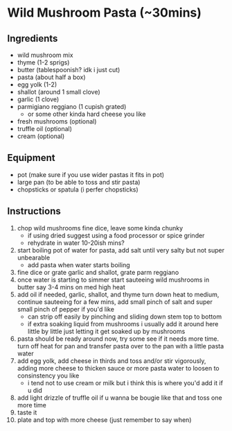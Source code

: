 # Wild Mushroom Pasta (~30mins)
## Ingredients
- wild mushroom mix 
- thyme (1-2 sprigs)
- butter (tablespoonish? idk i just cut)
- pasta (about half a box)
- egg yolk (1-2)
- shallot (around 1 small clove)
- garlic (1 clove)
- parmigiano reggiano (1 cupish grated)  
  - or some other kinda hard cheese you like
- fresh mushrooms (optional)
- truffle oil (optional)
- cream (optional)

## Equipment
- pot (make sure if you use wider pastas it fits in pot)
- large pan (to be able to toss and stir pasta)
- chopsticks or spatula (i perfer chopsticks)


## Instructions
1. chop wild mushrooms fine dice, leave some kinda chunky 
   - if using dried suggest using a food processor or spice grinder
   - rehydrate in water 10-20ish mins? 
2. start boiling pot of water for pasta, add salt until very salty but not super unbearable 
   - add pasta when water starts boiling
3. fine dice or grate garlic and shallot, grate parm reggiano  
4. once water is starting to simmer start sauteeing wild mushrooms in butter say 3-4 mins on med high heat
5. add oil if needed, garlic, shallot, and thyme turn down heat to medium, continue sauteeing for a few mins, add small pinch of salt and super small pinch of pepper if you'd like 
   - can strip off easily by pinching and sliding down stem top to bottom
   - if extra soaking liquid from mushrooms i usually add it around here little by little just letting it get soaked up by mushrooms
6. pasta should be ready around now, try some see if it needs more time. turn off heat for pan and transfer pasta over to the pan with a little pasta water
7. add egg yolk, add cheese in thirds and toss and/or stir vigorously, adding more cheese to thicken sauce or more pasta water to loosen to consinstency you like
   - i tend not to use cream or milk but i think this is where you'd add it if u did
8. add light drizzle of truffle oil if u wanna be bougie like that and toss one more time
9. taste it 
10. plate and top with more cheese (just remember to say when)
